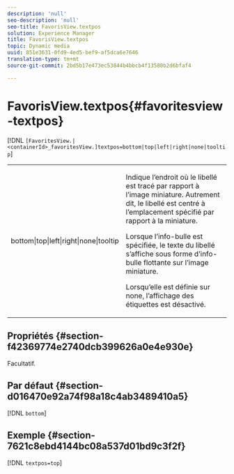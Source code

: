 ```yaml
---
description: 'null'
seo-description: 'null'
seo-title: FavorisView.textpos
solution: Experience Manager
title: FavorisView.textpos
topic: Dynamic media
uuid: 851e3631-0fd9-4ed5-bef9-af5dca6e7646
translation-type: tm+mt
source-git-commit: 2bd5b17e473ec53844b4bbcb4f13580b2d6bfaf4

---
```



# FavorisView.textpos{#favoritesview-textpos}

[!DNL `[FavoritesView.|<containerId>_favoritesView.]textpos=bottom|top|left|right|none|tooltip`]

<table id="table_2B109D2F91E64B5382B31921C3780FA5"> 
 <tbody> 
  <tr> 
   <td colname="col1"> <p><span class="codeph"> bottom|top|left|right|none|tooltip</span> </p> </td> 
   <td colname="col2"> <p> Indique l’endroit où le libellé est tracé par rapport à l’image miniature. Autrement dit, le libellé est centré à l’emplacement spécifié par rapport à la miniature. </p> <p>Lorsque <span class="codeph"> l’info-bulle</span> est spécifiée, le texte du libellé s’affiche sous forme d’info-bulle flottante sur l’image miniature. </p> <p>Lorsqu’elle est définie sur <span class="codeph"> none</span>, l’affichage des étiquettes est désactivé. </p> </td> 
  </tr> 
 </tbody> 
</table>

## Propriétés {#section-f42369774e2740dcb399626a0e4e930e}

Facultatif.

## Par défaut {#section-d016470e92a74f98a18c4ab3489410a5}

[!DNL `bottom`]

## Exemple {#section-7621c8ebd4144bc08a537d01bd9c3f2f}

[!DNL `textpos=top`]
